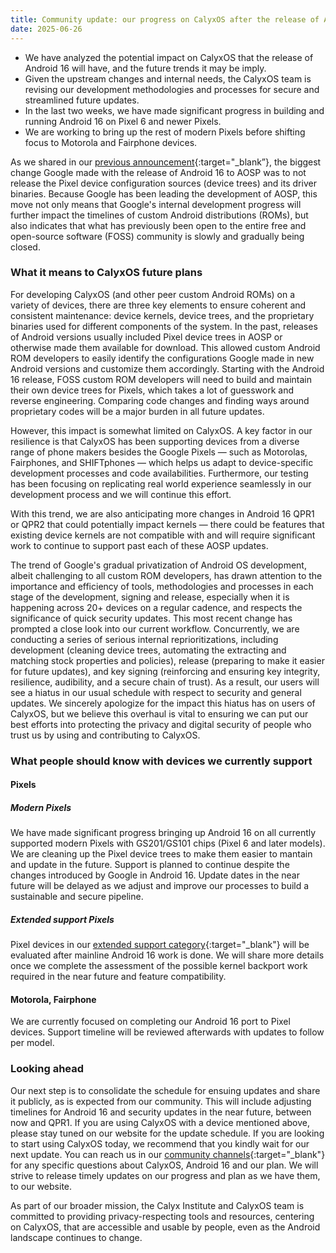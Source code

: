 ```yaml
---
title: Community update: our progress on CalyxOS after the release of Android 16
date: 2025-06-26
---
```


* We have analyzed the potential impact on CalyxOS that the release of Android 16 will have, and the future trends it may be imply. 
* Given the upstream changes and internal needs, the CalyxOS team is revising our development methodologies and processes for secure and streamlined future updates.
* In the last two weeks, we have made significant progress in building and running Android 16 on Pixel 6 and newer Pixels.
* We are working to bring up the rest of modern Pixels before shifting focus to Motorola and Fairphone devices. 

As we shared in our [previous announcement](https://calyxos.org/news/2025/06/11/android-16-plans/){:target="_blank”}, the biggest change Google made with the release of Android 16 to AOSP was to not release the Pixel device configuration sources (device trees) and its driver binaries. Because Google has been leading the development of AOSP, this move not only means that Google's internal development progress will further impact the timelines of custom Android distributions (ROMs), but also indicates that what has previously been open to the entire free and open-source software (FOSS) community is slowly and gradually being closed.

### What it means to CalyxOS future plans

For developing CalyxOS (and other peer custom Android ROMs) on a variety of devices, there are three key elements to ensure coherent and consistent maintenance: device kernels, device trees, and the proprietary binaries used for different components of the system. In the past, releases of Android versions usually included Pixel device trees in AOSP or otherwise made them available for download. This allowed custom Android ROM developers to easily identify the configurations Google made in new Android versions and customize them accordingly. Starting with the Android 16 release, FOSS custom ROM developers will need to build and maintain their own device trees for Pixels, which takes a lot of guesswork and reverse engineering. Comparing code changes and finding ways around proprietary codes will be a major burden in all future updates.

However, this impact is somewhat limited on CalyxOS. A key factor in our resilience is that CalyxOS has been supporting devices from a diverse range of phone makers besides the Google Pixels — such as Motorolas, Fairphones, and SHIFTphones — which helps us adapt to device-specific development processes and code availabilities. Furthermore, our testing has been focusing on replicating real world experience seamlessly in our development process and we will continue this effort.

With this trend, we are also anticipating more changes in Android 16 QPR1 or QPR2 that could potentially impact kernels — there could be features that existing device kernels are not compatible with and will require significant work to continue to support past each of these AOSP updates.

The trend of Google's gradual privatization of Android OS development, albeit challenging to all custom ROM developers, has drawn attention to the importance and efficiency of tools, methodologies and processes in each stage of the development, signing and release, especially when it is happening across 20+ devices on a regular cadence, and respects the significance of quick security updates. This most recent change has prompted a close look into our current workflow. Concurrently, we are conducting a series of serious internal reprioritizations, including development (cleaning device trees, automating the extracting and matching stock properties and policies), release (preparing to make it easier for future updates), and key signing (reinforcing and ensuring key integrity, resilience, audibility, and a secure chain of trust). As a result, our users will see a hiatus in our usual schedule with respect to security and general updates. We sincerely apologize for the impact this hiatus has on users of CalyxOS, but we believe this overhaul is vital to ensuring we can put our best efforts into protecting the privacy and digital security of people who trust us by using and contributing to CalyxOS.

### What people should know with devices we currently support

#### Pixels

##### Modern Pixels
We have made significant progress bringing up Android 16 on all currently supported modern Pixels with GS201/GS101 chips (Pixel 6 and later models). We are cleaning up the Pixel device trees to make them easier to mantain and update in the future. Support is planned to continue despite the changes introduced by Google in Android 16. Update dates in the near future will be delayed as we adjust and improve our processes to build a sustainable and secure pipeline.

##### Extended support Pixels
Pixel devices in our [extended support category](https://calyxos.org/docs/guide/device-support/){:target="_blank"} will be evaluated after mainline Android 16 work is done. We will share more details once we complete the assessment of the possible kernel backport work required in the near future and feature compatibility.

#### Motorola, Fairphone
We are currently focused on completing our Android 16 port to Pixel devices. Support timeline will be reviewed afterwards with updates to follow per model.

### Looking ahead

Our next step is to consolidate the schedule for ensuing updates and share it publicly, as is expected from our community. This will include adjusting timelines for Android 16 and security updates in the near future, between now and QPR1. If you are using CalyxOS with a device mentioned above, please stay tuned on our website for the update schedule. If you are looking to start using CalyxOS today, we recommend that you kindly wait for our next update. You can reach us in our [community channels](https://calyxos.org/community/){:target="_blank"} for any specific questions about CalyxOS, Android 16 and our plan. We will strive to release timely updates on our progress and plan as we have them, to our website.

As part of our broader mission, the Calyx Institute and CalyxOS team is committed to providing privacy-respecting tools and resources, centering on CalyxOS, that are accessible and usable by people, even as the Android landscape continues to change.